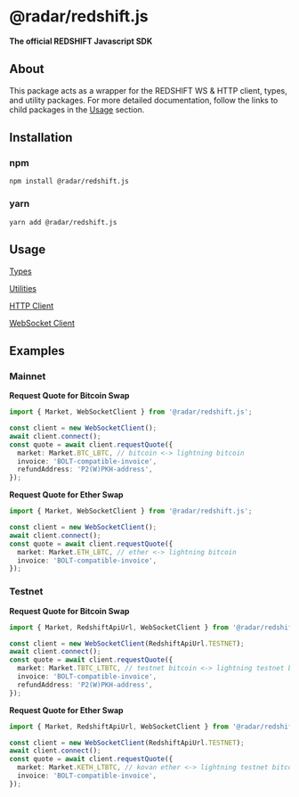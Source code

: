 # @radar/redshift.js
**The official REDSHIFT Javascript SDK**

## About

This package acts as a wrapper for the REDSHIFT WS & HTTP client, types, and utility packages.
For more detailed documentation, follow the links to child packages in the [Usage](#usage) section.

## Installation

### npm

```
npm install @radar/redshift.js
```

### yarn

```
yarn add @radar/redshift.js
```

## Usage

[Types](../redshift-types)

[Utilities](../redshift-utils)

[HTTP Client](../redshift-api-client#usage---http-client)

[WebSocket Client](../redshift-api-client#usage---websocket-client)

## Examples

### Mainnet

**Request Quote for Bitcoin Swap**

```typescript
import { Market, WebSocketClient } from '@radar/redshift.js';

const client = new WebSocketClient();
await client.connect();
const quote = await client.requestQuote({
  market: Market.BTC_LBTC, // bitcoin <-> lightning bitcoin
  invoice: 'BOLT-compatible-invoice',
  refundAddress: 'P2(W)PKH-address',
});
```

**Request Quote for Ether Swap**

```typescript
import { Market, WebSocketClient } from '@radar/redshift.js';

const client = new WebSocketClient();
await client.connect();
const quote = await client.requestQuote({
  market: Market.ETH_LBTC, // ether <-> lightning bitcoin
  invoice: 'BOLT-compatible-invoice',
});
```

### Testnet

**Request Quote for Bitcoin Swap**

```typescript
import { Market, RedshiftApiUrl, WebSocketClient } from '@radar/redshift.js';

const client = new WebSocketClient(RedshiftApiUrl.TESTNET);
await client.connect();
const quote = await client.requestQuote({
  market: Market.TBTC_LTBTC, // testnet bitcoin <-> lightning testnet bitcoin
  invoice: 'BOLT-compatible-invoice',
  refundAddress: 'P2(W)PKH-address',
});
```

**Request Quote for Ether Swap**

```typescript
import { Market, RedshiftApiUrl, WebSocketClient } from '@radar/redshift.js';

const client = new WebSocketClient(RedshiftApiUrl.TESTNET);
await client.connect();
const quote = await client.requestQuote({
  market: Market.KETH_LTBTC, // kovan ether <-> lightning testnet bitcoin
  invoice: 'BOLT-compatible-invoice',
});
```
